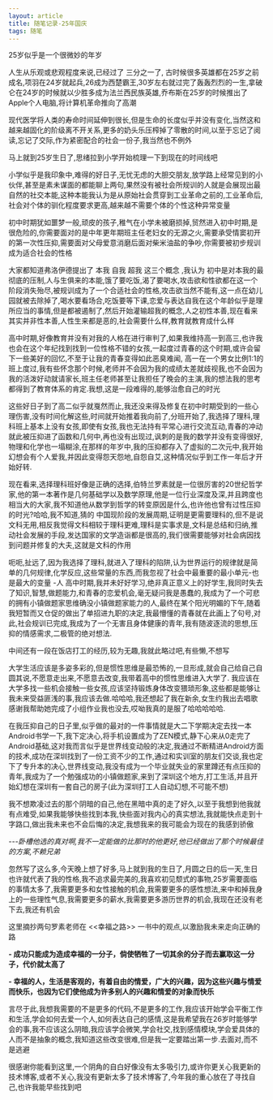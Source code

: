```yaml
---
layout: article
title: 随笔记录-25年国庆
tags: 随笔
---
```


25岁似乎是一个很微妙的年岁

人生从乐观或悲观程度来说,已经过了 三分之一了, 古时候很多英雄都在25岁之前成名,项羽在24岁就起兵,26成为西楚霸王,30岁左右就过完了轰轰烈烈的一生,拿破仑在24岁的时候就以少胜多成为法兰西民族英雄,乔布斯在25岁的时候推出了Apple个人电脑,将计算机革命推向了高潮

现代医学将人类的寿命时间延伸到很长,但是生命的长度似乎并没有变化,当然这和越来越固化的阶级离不开关系,更多的奶头乐压榨掉了零散的时间,以至于忘记了阅读,忘记了交际,作为紧密配合的社会一份子,我当然也不例外

马上就到25岁生日了,思绪拉到小学开始梳理一下到现在的时间线吧

小学似乎是我印象中,难得的好日子,无忧无虑的大胆交朋友,放学路上经常见到的小伙伴,甚至是素未谋面的都能聊上两句,果然没有被社会所规训的人就是会展现出最自然的社交本能,这种本能我认为是从原始社会贯穿到工业革命之前的,工业革命后,社会对个体的驯化程度要求更高,越来越不需要个体的个性这种异常变量

初中时期犹如噩梦一般,顽皮的孩子,稚气在小学未被磨损掉,贸然进入初中时期,是很危险的,你需要面对的是中年更年期班主任老妇女的无源之火,需要承受情窦初开的第一次性压抑,需要面对父母爱意消磨后面对柴米油盐的争吵,你需要被初步规训成为适合社会的性格

大家都知道弗洛伊德提出了 本我 自我 超我 这三个概念 ,我认为 初中是对本我的最彻底的压制,人与生俱来的本能,饿了要吃饭,渴了要喝水,攻击欲和性欲都在这一个阶段消失殆尽,被规训成为了一个合适社会的性格,攻击欲当然不能有,这一点在幼儿园就被去除掉了,喝水要看场合,吃饭要等下课,恋爱与表达自我在这个年龄似乎是理所应当的事情,但是都被遏制了,然后开始灌输超我的概念,人之初性本善,现在看来其实并非性本善,人性生来都是恶的,社会需要什么样,教育就教育成什么样

高中时期,好像教育并没有对我的人格在进行审判了,如果我维持高一到高三,也许我也会在这个年纪找到找到一位性格不错的女孩,一起度过青春的这个时期,或许会留下一些美好的回忆,不至于让我的青春变得如此恶臭难闻, 高一在一个男女比例1:1的班上度过,我有些怀念那个时候,老师并不会因为我的成绩太差就歧视我,也不会因为我的活泼好动就请家长,班主任老师甚至让我担任了晚会的主演,我的想法我的思考都得到了教育体系的肯定.我想,这是一段难得的,能够治愈自己的时光

这些好日子到了高二似乎就戛然而止,我还没来得及修复在初中时期受到的一些心理伤害,没有时间化解这些,时间就开始推着我向前了,分班开始了,我选择了理科,理科班上基本上没有女孩,即使有女孩,我也无法持有平常心进行交流互动,青春的冲动就此被压抑进了函数和几何中,再也没有出现过,讽刺的是我的数学并没有变得很好,物理和化学也一塌糊涂,在那样的年岁中,我的压抑都存入了虚拟的二次元中,我开始幻想会有个人爱我,并因此变得怨天怨地,自怨自艾,这种情况似乎到工作一年后才开始好转.

现在看来,选择理科班好像是正确的选择,伯特兰罗素就是一位很厉害的20世纪哲学家,他的第一本著作是几何基础学以及数学原理,他是一位行业深度及深,并且跨度也相当大的大家,我不知道他从数学到哲学的转变原因是什么,也许他也曾有过性压抑的时光?哈哈,我不知道,猜的 中国现阶段的发展周期,证明是更需要理科的,但不是说文科无用,相反我觉得文科相较于理科更难,理科是实事求是,文科是总结和归纳,推动社会发展的手段,发达国家的文学造诣都是很高的,我们很需要能够对社会病因找到问题并修复的大夫,这就是文科的作用

呃呃,扯远了,因为我选择了理科,就进入了理科的陷阱,认为世界运行的规律就是简单的几何规律,化学反应,这些常量的东西,而我忽视了社会中最重要的最小单元-也是最大的变量 -人 高中时期,我并未好好学习,绝非真正意义上的好学生,我同时失去了知识,智慧,做题能力,和青春的恋爱机会,毫无疑问我是愚蠢的,我成为了一个可悲的拥有小镇做题家思维确没小镇做题家能力的人,最终在某个阳光明媚的下午,随着我短暂而又仓促的做出了单招进九职的决定,我最懵懂的青春就在此画上了句号,对此,社会规训已完成,我成为了一个无害且身体健康的青年,我有随波逐流的思想,压抑的情感需求,二极管的绝对想法.

中间还有一段在饭店打工的经历,较为无趣,我就此略过吧,有些懒,不想写

大学生活应该是多姿多彩的,但是惯性思维是最恐怖的,一旦形成,就会自己给自己自圆其说,不愿意走出来,不愿意去改变,我带着高中的惯性思维进入大学了. 我应该在大学多找一些机会接触一些女孩,应该坚持锻炼身体改变猥琐形象,这些都是能够让我未来受益匪浅的事,我应该去做.哈哈哈,我还想起了我在新余,女生约我出去唱歌感谢我帮助她完成了小组作业我也没去,哎呦我真的是服了哈哈哈哈哈.

在我压抑自己的日子里,似乎做的最对的一件事情就是大二下学期决定去找一本Android书学一下,我下定决心,将手机设置成为了ZEN模式,静下心来从0走完了Android基础,这对我而言似乎是世界线变动般的决定,我通过不断精进Android方面的技术,成功在深圳找到了一份工资不少的工作,通过和实训室的朋友们交谈,我也定下了专升本的决心,世界线变动,我没有成为一个毕业就失业的家里蹲还有点压抑的青年,我成为了一个勉强成功的小镇做题家,来到了深圳这个地方,打工生活,并且开始幻想在深圳有一套自己的房子(此为深圳打工人自动幻想,不可能不想)

我不想欺凌过去的那个阴暗的自己,他在黑暗中真的走了好久,以至于我想到他我就有点难受,如果我能够快些找到本我,快些面对我内心的真实想法,我就能快点走到十字路口,做出我未来也不会后悔的决定,我想我来的我可能会为现在的我感到骄傲 

*---卧槽他选的真对啊,我不一定能做的比那时的他更好,他已经做出了那个时候最佳的方案,不赖兄弟*

忽然写了这么多,今天晚上想了好多,马上就到我的生日了,月圆之日的后一天,生日也许就代表了我的性格,我不追求最完美的,我喜欢初见颓式的事物,25岁需要面临的事情太多了,我需要更多和女性接触的机会,我需要更多的感性想法,来中和掉我身上的一些理性气息,我需要更多的薪水,我需要更多游历世界的机会,我现在还没有老下去,我还有机会

这里摘抄两句罗素老师在 <<幸福之路>> 一书中的观点,以激励我未来走向正确的路

**- 成功只能成为造成幸福的一分子，倘使牺牲了一切其余的分子而去赢取这一分子，代价就太高了** 

**- 幸福的人，生活是客观的，有着自由的情爱，广大的兴趣，因为这些兴趣与情爱而快乐，也因为它们使他成为许多别人的兴趣和情爱的对象而快乐**

言尽于此,我想我需要的不是更多的代码,不是更多的工作,我应该开始学会平衡工作和生活,学会如何去爱一个人,如何表达自己的感情,这是我希望我在26岁时能够学会的事,我不应该这么阴暗,我应该学会微笑,学会社交,找到感情模块,学会爱具体的人而不是抽象的概念,我知道这些改变很难,但是我一定要踏出第一步.去面对,而不是逃避

很感谢你能看到这里,一个阴角的自白好像没有太多吸引力,或许你更关心我更新的技术博客,或者不关心,我没有更新太多了技术博客了,今年我的重心放在了寻找自己,也许我能早些找到吧
